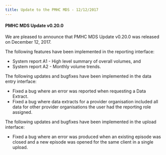 ```yaml
---
title: Update to the PMHC MDS - 12/12/2017
---
```


#### PMHC MDS Update v0.20.0 ####

We are pleased to announce that PMHC MDS Update v0.20.0 was released on December 12, 2017.

The following features have been implemented in the reporting interface:

* System report A1 - High level summary of overall volumes, and
* System report A2 - Monthly volume trends.


The following updates and bugfixes have been implemented in the data entry interface:

* Fixed a bug where an error was reported when requesting a Data Extract.
* Fixed a bug where data extracts for a provider organisation included all data for other provider organisations the user had the reporting role assigned.


The following updates and bugfixes have been implemented in the upload interface:

* Fixed a bug where an error was produced when an existing episode was closed and a new episode was opened for the same client in a single upload.

